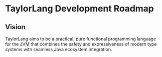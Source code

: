 # TaylorLang Development Roadmap

## Vision

TaylorLang aims to be a practical, pure functional programming language for the JVM that combines the safety and expressiveness of modern type systems with seamless Java ecosystem integration.
